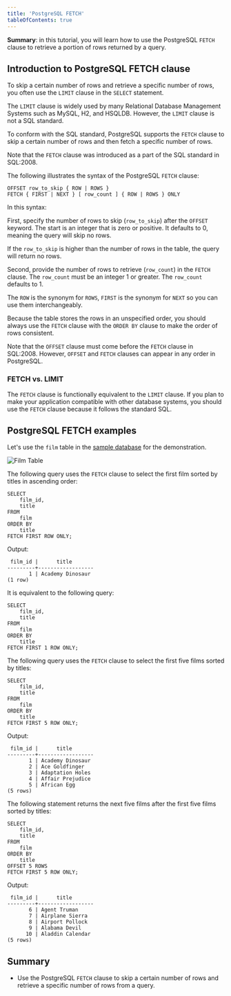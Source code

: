 ```yaml
---
title: 'PostgreSQL FETCH'
tableOfContents: true
---
```


**Summary**: in this tutorial, you will learn how to use the PostgreSQL `FETCH` clause to retrieve a portion of rows returned by a query.

## Introduction to PostgreSQL FETCH clause

To skip a certain number of rows and retrieve a specific number of rows, you often use the `LIMIT` clause in the `SELECT` statement.

The `LIMIT` clause is widely used by many Relational Database Management Systems such as MySQL, H2, and HSQLDB. However, the `LIMIT` clause is not a SQL standard.

To conform with the SQL standard, PostgreSQL supports the `FETCH` clause to skip a certain number of rows and then fetch a specific number of rows.

Note that the `FETCH` clause was introduced as a part of the SQL standard in SQL:2008.

The following illustrates the syntax of the PostgreSQL `FETCH` clause:

```
OFFSET row_to_skip { ROW | ROWS }
FETCH { FIRST | NEXT } [ row_count ] { ROW | ROWS } ONLY
```

In this syntax:

First, specify the number of rows to skip (`row_to_skip`) after the `OFFSET` keyword. The start is an integer that is zero or positive. It defaults to 0, meaning the query will skip no rows.

If the `row_to_skip` is higher than the number of rows in the table, the query will return no rows.

Second, provide the number of rows to retrieve (`row_count`) in the `FETCH` clause. The `row_count` must be an integer 1 or greater. The `row_count` defaults to 1.

The `ROW` is the synonym for `ROWS`, `FIRST` is the synonym for `NEXT` so you can use them interchangeably.

Because the table stores the rows in an unspecified order, you should always use the `FETCH` clause with the `ORDER BY` clause to make the order of rows consistent.

Note that the `OFFSET` clause must come before the `FETCH` clause in SQL:2008. However, `OFFSET` and `FETCH` clauses can appear in any order in PostgreSQL.

### FETCH vs. LIMIT

The `FETCH` clause is functionally equivalent to the `LIMIT` clause. If you plan to make your application compatible with other database systems, you should use the `FETCH` clause because it follows the standard SQL.

## PostgreSQL FETCH examples

Let's use the `film` table in the [sample database](/docs/postgresql/postgresql-getting-started/postgresql-sample-database) for the demonstration.

![Film Table](https://www.postgresqltutorial.com/wp-content/uploads/2018/03/film_table.png)

The following query uses the `FETCH` clause to select the first film sorted by titles in ascending order:

```
SELECT
    film_id,
    title
FROM
    film
ORDER BY
    title
FETCH FIRST ROW ONLY;
```

Output:

```
 film_id |      title
---------+------------------
       1 | Academy Dinosaur
(1 row)
```

It is equivalent to the following query:

```
SELECT
    film_id,
    title
FROM
    film
ORDER BY
    title
FETCH FIRST 1 ROW ONLY;
```

The following query uses the `FETCH` clause to select the first five films sorted by titles:

```
SELECT
    film_id,
    title
FROM
    film
ORDER BY
    title
FETCH FIRST 5 ROW ONLY;
```

Output:

```
 film_id |      title
---------+------------------
       1 | Academy Dinosaur
       2 | Ace Goldfinger
       3 | Adaptation Holes
       4 | Affair Prejudice
       5 | African Egg
(5 rows)
```

The following statement returns the next five films after the first five films sorted by titles:

```
SELECT
    film_id,
    title
FROM
    film
ORDER BY
    title
OFFSET 5 ROWS
FETCH FIRST 5 ROW ONLY;
```

Output:

```
 film_id |      title
---------+------------------
       6 | Agent Truman
       7 | Airplane Sierra
       8 | Airport Pollock
       9 | Alabama Devil
      10 | Aladdin Calendar
(5 rows)
```

## Summary

- Use the PostgreSQL `FETCH` clause to skip a certain number of rows and retrieve a specific number of rows from a query.
